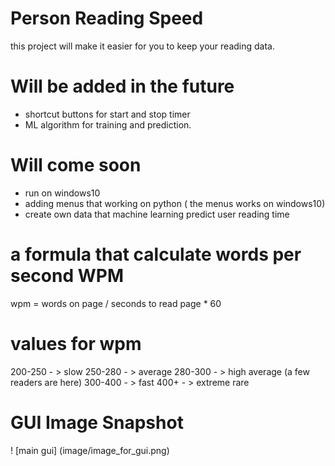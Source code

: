 # Person Reading Speed  
this project will make it easier for you to keep your reading data.

# Will be added in the future
- shortcut buttons for start and stop timer
- ML algorithm for training and prediction.


# Will come soon
- run on windows10
- adding menus that working on python ( the menus works on windows10)
- create own data that machine learning predict user reading time


# a formula that calculate words per second WPM
wpm = words on page / seconds to read page * 60 
# values for wpm 
200-250 - > slow
250-280 - > average
280-300 - > high average (a few readers are here)
300-400 - > fast
400+ - > extreme rare

# GUI Image Snapshot 
! [main gui] (image/image_for_gui.png)


